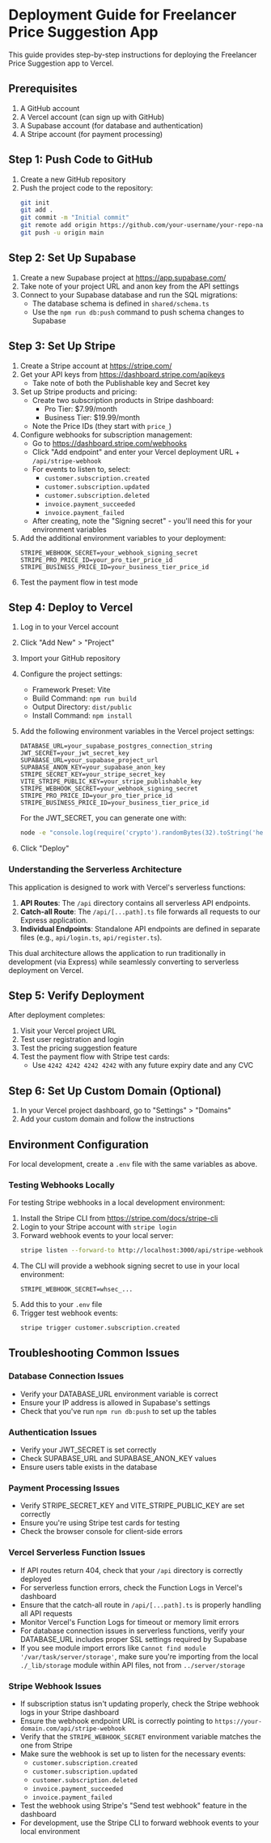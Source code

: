 # Deployment Guide for Freelancer Price Suggestion App

This guide provides step-by-step instructions for deploying the Freelancer Price Suggestion app to Vercel.

## Prerequisites

1. A GitHub account
2. A Vercel account (can sign up with GitHub)
3. A Supabase account (for database and authentication)
4. A Stripe account (for payment processing)

## Step 1: Push Code to GitHub

1. Create a new GitHub repository
2. Push the project code to the repository:
   ```bash
   git init
   git add .
   git commit -m "Initial commit"
   git remote add origin https://github.com/your-username/your-repo-name.git
   git push -u origin main
   ```

## Step 2: Set Up Supabase

1. Create a new Supabase project at https://app.supabase.com/
2. Take note of your project URL and anon key from the API settings
3. Connect to your Supabase database and run the SQL migrations:
   - The database schema is defined in `shared/schema.ts`
   - Use the `npm run db:push` command to push schema changes to Supabase

## Step 3: Set Up Stripe

1. Create a Stripe account at https://stripe.com/
2. Get your API keys from https://dashboard.stripe.com/apikeys
   - Take note of both the Publishable key and Secret key
3. Set up Stripe products and pricing:
   - Create two subscription products in Stripe dashboard:
     - Pro Tier: $7.99/month
     - Business Tier: $19.99/month
   - Note the Price IDs (they start with `price_`)
4. Configure webhooks for subscription management:
   - Go to https://dashboard.stripe.com/webhooks
   - Click "Add endpoint" and enter your Vercel deployment URL + `/api/stripe-webhook`
   - For events to listen to, select:
     - `customer.subscription.created`
     - `customer.subscription.updated`
     - `customer.subscription.deleted`
     - `invoice.payment_succeeded`
     - `invoice.payment_failed`
   - After creating, note the "Signing secret" - you'll need this for your environment variables
5. Add the additional environment variables to your deployment:
   ```
   STRIPE_WEBHOOK_SECRET=your_webhook_signing_secret
   STRIPE_PRO_PRICE_ID=your_pro_tier_price_id
   STRIPE_BUSINESS_PRICE_ID=your_business_tier_price_id
   ```
6. Test the payment flow in test mode

## Step 4: Deploy to Vercel

1. Log in to your Vercel account
2. Click "Add New" > "Project"
3. Import your GitHub repository
4. Configure the project settings:
   - Framework Preset: Vite
   - Build Command: `npm run build`
   - Output Directory: `dist/public`
   - Install Command: `npm install`

5. Add the following environment variables in the Vercel project settings:
   ```
   DATABASE_URL=your_supabase_postgres_connection_string
   JWT_SECRET=your_jwt_secret_key
   SUPABASE_URL=your_supabase_project_url
   SUPABASE_ANON_KEY=your_supabase_anon_key
   STRIPE_SECRET_KEY=your_stripe_secret_key
   VITE_STRIPE_PUBLIC_KEY=your_stripe_publishable_key
   STRIPE_WEBHOOK_SECRET=your_webhook_signing_secret
   STRIPE_PRO_PRICE_ID=your_pro_tier_price_id
   STRIPE_BUSINESS_PRICE_ID=your_business_tier_price_id
   ```

   For the JWT_SECRET, you can generate one with:
   ```bash
   node -e "console.log(require('crypto').randomBytes(32).toString('hex'))"
   ```

6. Click "Deploy"

### Understanding the Serverless Architecture

This application is designed to work with Vercel's serverless functions:

1. **API Routes**: The `/api` directory contains all serverless API endpoints.
2. **Catch-all Route**: The `/api/[...path].ts` file forwards all requests to our Express application.
3. **Individual Endpoints**: Standalone API endpoints are defined in separate files (e.g., `api/login.ts`, `api/register.ts`).

This dual architecture allows the application to run traditionally in development (via Express) while seamlessly converting to serverless deployment on Vercel.

## Step 5: Verify Deployment

After deployment completes:

1. Visit your Vercel project URL
2. Test user registration and login
3. Test the pricing suggestion feature
4. Test the payment flow with Stripe test cards:
   - Use `4242 4242 4242 4242` with any future expiry date and any CVC

## Step 6: Set Up Custom Domain (Optional)

1. In your Vercel project dashboard, go to "Settings" > "Domains"
2. Add your custom domain and follow the instructions

## Environment Configuration

For local development, create a `.env` file with the same variables as above.

### Testing Webhooks Locally

For testing Stripe webhooks in a local development environment:

1. Install the Stripe CLI from https://stripe.com/docs/stripe-cli
2. Login to your Stripe account with `stripe login`
3. Forward webhook events to your local server:
   ```bash
   stripe listen --forward-to http://localhost:3000/api/stripe-webhook
   ```
4. The CLI will provide a webhook signing secret to use in your local environment:
   ```
   STRIPE_WEBHOOK_SECRET=whsec_...
   ```
5. Add this to your `.env` file
6. Trigger test webhook events:
   ```bash
   stripe trigger customer.subscription.created
   ```

## Troubleshooting Common Issues

### Database Connection Issues

- Verify your DATABASE_URL environment variable is correct
- Ensure your IP address is allowed in Supabase's settings
- Check that you've run `npm run db:push` to set up the tables

### Authentication Issues

- Verify your JWT_SECRET is set correctly
- Check SUPABASE_URL and SUPABASE_ANON_KEY values
- Ensure users table exists in the database

### Payment Processing Issues

- Verify STRIPE_SECRET_KEY and VITE_STRIPE_PUBLIC_KEY are set correctly
- Ensure you're using Stripe test cards for testing
- Check the browser console for client-side errors

### Vercel Serverless Function Issues

- If API routes return 404, check that your `/api` directory is correctly deployed
- For serverless function errors, check the Function Logs in Vercel's dashboard
- Ensure that the catch-all route in `/api/[...path].ts` is properly handling all API requests
- Monitor Vercel's Function Logs for timeout or memory limit errors
- For database connection issues in serverless functions, verify your DATABASE_URL includes proper SSL settings required by Supabase
- If you see module import errors like `Cannot find module '/var/task/server/storage'`, make sure you're importing from the local `./_lib/storage` module within API files, not from `../server/storage`

### Stripe Webhook Issues

- If subscription status isn't updating properly, check the Stripe webhook logs in your Stripe dashboard
- Ensure the webhook endpoint URL is correctly pointing to `https://your-domain.com/api/stripe-webhook`
- Verify that the `STRIPE_WEBHOOK_SECRET` environment variable matches the one from Stripe
- Make sure the webhook is set up to listen for the necessary events:
  - `customer.subscription.created`
  - `customer.subscription.updated`
  - `customer.subscription.deleted`
  - `invoice.payment_succeeded`
  - `invoice.payment_failed`
- Test the webhook using Stripe's "Send test webhook" feature in the dashboard
- For development, use the Stripe CLI to forward webhook events to your local environment
